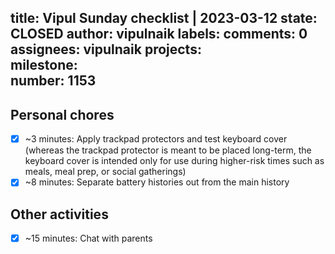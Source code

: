 title:	Vipul Sunday checklist | 2023-03-12
state:	CLOSED
author:	vipulnaik
labels:	
comments:	0
assignees:	vipulnaik
projects:	
milestone:	
number:	1153
--
## Personal chores

- [x] ~3 minutes: Apply trackpad protectors and test keyboard cover (whereas the trackpad protector is meant to be placed long-term, the keyboard cover is intended only for use during higher-risk times such as meals, meal prep, or social gatherings)
- [x] ~8 minutes: Separate battery histories out from the main history

## Other activities

- [x] ~15 minutes: Chat with parents
